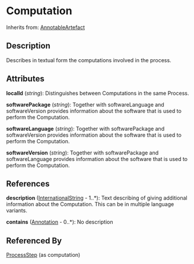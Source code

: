 
# Computation

Inherits from: [AnnotableArtefact](../Base/AnnotableArtefact.md)



## Description

Describes in textual form the computations involved in the process.


## Attributes

**localId** (*string*): Distinguishes between Computations in the same Process.

**softwarePackage** (*string*): Together with softwareLanguage and softwareVersion provides information about the software that is used to perform the Computation.

**softwareLanguage** (*string*): Together with softwarePackage and softwareVersion provides information about the software that is used to perform the Computation.

**softwareVersion** (*string*): Together with softwarePackage and softwareLanguage provides information about the software that is used to perform the Computation.



## References

**description** ([InternationalString](../Base/InternationalString.md) - 1..*): Text describing of giving additional information about the Computation. This can be in multiple language variants.

**contains** ([Annotation](../Base/Annotation.md) - 0..*): No description



## Referenced By

[ProcessStep](ProcessStep.md) (as computation)


